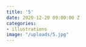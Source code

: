 ```yaml
---
title: '5'
date: 2020-12-20 09:00:00 Z
categories:
- illustrations
image: "/uploads/5.jpg"
---
```


